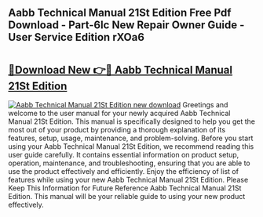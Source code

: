 ## Aabb Technical Manual 21St Edition Free Pdf Download - Part-6Ic New Repair Owner Guide - User Service Edition rXOa6

# <h2><a href="http://bc36453.oget.top/?id=Aabb+Technical+Manual+21St+Edition">🔗Download New 👉🔴 Aabb Technical Manual 21St Edition</a></h2>

[![Aabb Technical Manual 21St Edition new download](https://i.imgur.com/5g1atiW.png)](http://bc36453.oget.top/?id=Aabb+Technical+Manual+21St+Edition)
Greetings and welcome to the user manual for your newly acquired Aabb Technical Manual 21St Edition. This manual is specifically designed to help you get the most out of your product by providing a thorough explanation of its features, setup, usage, maintenance, and problem-solving. Before you start using your Aabb Technical Manual 21St Edition, we recommend reading this user guide carefully. It contains essential information on product setup, operation, maintenance, and troubleshooting, ensuring that you are able to use the product effectively and efficiently. Enjoy the efficiency of list of features while using your new Aabb Technical Manual 21St Edition. Please Keep This Information for Future Reference Aabb Technical Manual 21St Edition. This manual will be your reliable guide to using your new product effectively.
